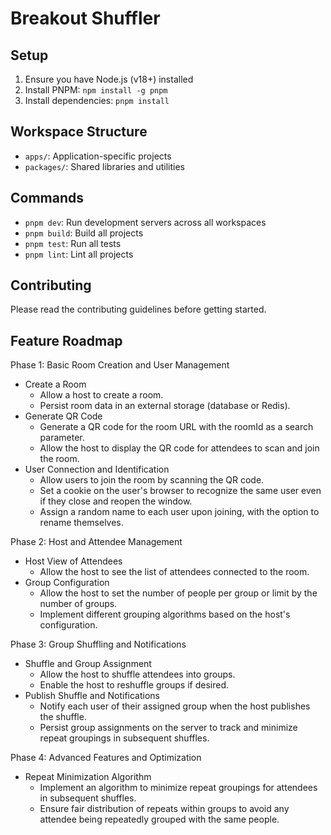 # Breakout Shuffler

## Setup

1. Ensure you have Node.js (v18+) installed
2. Install PNPM: `npm install -g pnpm`
3. Install dependencies: `pnpm install`

## Workspace Structure

- `apps/`: Application-specific projects
- `packages/`: Shared libraries and utilities

## Commands

- `pnpm dev`: Run development servers across all workspaces
- `pnpm build`: Build all projects
- `pnpm test`: Run all tests
- `pnpm lint`: Lint all projects

## Contributing

Please read the contributing guidelines before getting started.

## Feature Roadmap

Phase 1: Basic Room Creation and User Management

* Create a Room
    * Allow a host to create a room.
    * Persist room data in an external storage (database or Redis).
* Generate QR Code
    * Generate a QR code for the room URL with the roomId as a search parameter.
    * Allow the host to display the QR code for attendees to scan and join the room.
* User Connection and Identification
    * Allow users to join the room by scanning the QR code.
    * Set a cookie on the user's browser to recognize the same user even if they close and reopen the window.
    * Assign a random name to each user upon joining, with the option to rename themselves.

Phase 2: Host and Attendee Management

* Host View of Attendees
    * Allow the host to see the list of attendees connected to the room.
* Group Configuration
    * Allow the host to set the number of people per group or limit by the number of groups.
    * Implement different grouping algorithms based on the host's configuration.

Phase 3: Group Shuffling and Notifications

* Shuffle and Group Assignment
    * Allow the host to shuffle attendees into groups.
    * Enable the host to reshuffle groups if desired.
* Publish Shuffle and Notifications
    * Notify each user of their assigned group when the host publishes the shuffle.
    * Persist group assignments on the server to track and minimize repeat groupings in subsequent shuffles.

Phase 4: Advanced Features and Optimization

* Repeat Minimization Algorithm
    * Implement an algorithm to minimize repeat groupings for attendees in subsequent shuffles.
    * Ensure fair distribution of repeats within groups to avoid any attendee being repeatedly grouped with the same people.
